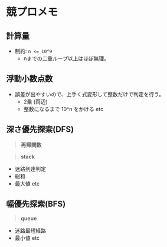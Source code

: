 # 競プロメモ

## 計算量
 - 制約: `n <= 10^9`
   - nまでの二重ループ以上はほぼ無理。
 
## 浮動小数点数
 - 誤差が出やすいので、上手く式変形して整数だけで判定を行う。
   - 2乗 (両辺)
   - 整数になるまで 10^n をかける etc

## 深さ優先探索(DFS)
 > **再帰関数**
 
 > **stack**
 - 迷路到達判定
 - 総和
 - 最大値 etc
  
## 幅優先探索(BFS)
 > **queue**
 - 迷路最短経路
 - 最小値 etc
